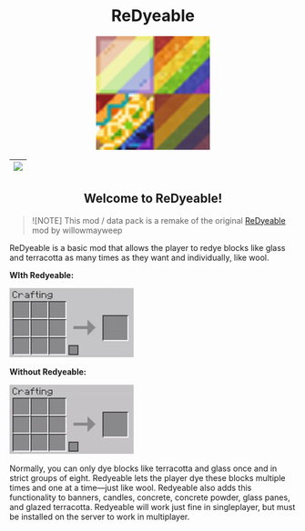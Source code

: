 <div align="center">

# ReDyeable

<img src="src/main/pack.png" width="200px">

<!-- | [![][modrinth-badge]][modrinth-link] | [![][curseforge-badge]][curseforge-link] | [![][discord-badge]][discord-link] |
| ------------------------------------ | ---------------------------------------- | ---------------------------------- | -->

| [![][modrinth-badge]][modrinth-link] |
| ------------------------------------ |

## Welcome to ReDyeable!

</div>

> ![NOTE]
> This mod / data pack is a remake of the original [ReDyeable](https://www.curseforge.com/minecraft/mc-mods/redyeable) mod by willowmayweep

ReDyeable is a basic mod that allows the player to redye blocks like glass and terracotta as many times as they want and individually, like wool.

**WIth Redyeable:**

![](img/recipe1.gif)

**Without Redyeable:**

![](img/recipe2.gif)

Normally, you can only dye blocks like terracotta and glass once and in strict groups of eight. Redyeable lets the player dye these blocks multiple times and one at a time—just like wool. Redyeable also adds this functionality to banners, candles, concrete, concrete powder, glass panes, and glazed terracotta. Redyeable will work just fine in singleplayer, but must be installed on the server to work in multiplayer.

[modrinth-badge]: https://img.shields.io/modrinth/dt/{modrinth-project-id}?style=for-the-badge&logo=modrinth&labelColor=16181c&color=00ad5b
[modrinth-link]: https://modrinth.com/project/rLCrXpGS
<!-- [curseforge-badge]: https://img.shields.io/curseforge/dt/{curseforge-project-id}?style=for-the-badge&logo=curseforge&label=CurseForge%20Downloads&labelColor=0d0d0d&color=ff784d
[curseforge-link]: https://www.curseforge.com/projects/... -->
<!-- [discord-badge]: https://img.shields.io/discord/{discord-id}?style=for-the-badge&logo=discord&label=discord&labelColor=2b2d31&color=23a55a
[discord-link]: https://discord.com/invite/... -->
